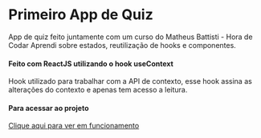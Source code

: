 # Primeiro App de Quiz
App de quiz feito juntamente com um curso do Matheus Battisti - Hora de Codar
Aprendi sobre estados, reutilização de hooks e componentes.

#### Feito com ReactJS utilizando o hook useContext
Hook utilizado para trabalhar com a API de contexto, esse hook assina as alterações do contexto e apenas tem acesso a leitura.

#### Para acessar ao projeto 
[Clique aqui para ver em funcionamento](https://quiz-app-reactapp.netlify.app/)